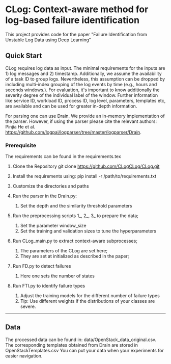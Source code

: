 # CLog: Context-aware method for log-based failure identification
This project provides code for the paper "Failure Identification from Unstable Log Data using Deep Learning"

## Quick Start

CLog requires log data as input. The minimal requirements for the inputs are 1) log messages and 2) timestamp. Additionally, we assume the availability of a task ID to group logs.
Nevertheless, this assumption can be dropped by including multi-index grouping of the log events by time (e.g., hours and seconds windows.).
For evaluation, it's important to know additionally the severity degree of the individual label of the window. Further information like service ID, workload ID, process ID, log level, parameters, templates etc, are available and can be used for greater in-depth information.  

For parsing one can use Drain. We provide an in-memory implementation of the parser. However, if using the parser please cite the relevant authors: Pinjia He et al. https://github.com/logpai/logparser/tree/master/logparser/Drain. 

### Prerequisite
The requirements can be found in the requirements.tex

1. Clone the Repository git clone https://github.com/CLogCLog/CLog.git

2. Install the requirements using: pip install -r /path/to/requirements.txt

3. Customize the directories and paths

4. Run the parser in the Drain.py: 
   1. Set the depth and the similarity threshold parameters

5. Run the preprocessing scripts 1_, 2_, 3_ to prepare the data;
   1. Set the parameter window_size
   2. Set the training and validation sizes to tune the hyperparameters

6. Run CLog_main.py to extract context-aware subprocesses;
   1. The parameters of the CLog are set here;
   2. They are set at initialized as described in the paper;

7. Run FD.py to detect failures
   1. Here one sets the number of states

8. Run FTI.py to identify failure types
   1. Adjust the training models for the different number of failure types
   2. Tip: Use different weights if the distributions of your classes are severe.

------------
## Data
The processed data can be found in: data/OpenStack_data_original.csv. The corresponding templates obtained from Drain are stored in OpenStackTemplates.csv
You can put your data when your experiments for easier navigation. 
